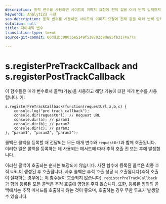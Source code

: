 ```yaml
---
description: 동적 변수를 사용하면 사이트의 이미지 요청에 전체 값을 여러 번씩 입력하지 않고도 한 변수에서 다른 변수로 값을 복사할 수 있습니다.
keywords: Analytics 구현
seo-description: 동적 변수를 사용하면 사이트의 이미지 요청에 전체 값을 여러 번씩 입력하지 않고도 한 변수에서 다른 변수로 값을 복사할 수 있습니다.
solution: null
title: 다이내믹 변수
translation-type: tm+mt
source-git-commit: 60dd1b300035e5149f53870239de85fb3174a77a

---
```



# s.registerPreTrackCallback and s.registerPostTrackCallback

이 함수들은 매개 변수로서 콜백(기능)을 사용하고 해당 기능에 대한 매개 변수를 사용합니다. 예:

```
s.registerPreTrackCallback(function(requestUrl,a,b,c) { 
    console.log("pre track callback"); 
    console.dir(requestUrl); // Request URL 
    console.dir(a); // param1 
    console.dir(b); // param2 
    console.dir(c); // param3 
}, "param1", "param2", "param3");
```

콜백은 콜백을 등록할 때 전달되는 모든 매개 변수와 `requestUrl`과 함께 호출됩니다. 이러한 일은 콜백을 등록하는 데 사용되는 메서드에 따라 추적 호출 전 또는 후에 발생합니다.

이러한 콜백이 호출되는 순서는 보장되지 않습니다. 사전 함수에 등록된 콜백은 최종 추적 URL이 생성된 후 호출됩니다. 사후 콜백은 추적 호출 성공 시 호출됩니다(추적 호출이 실패하는 경우에는 이 함수들이 호출되지 않습니다). `registerPreTrackCallback`과 함께 등록된 모든 콜백은 추적 호출에 영향을 주지 않습니다. 또한, 등록된 임의의 콜백에서는 추적 메서드를 호출하지 않는 것이 좋으며, 호출하는 경우 무한 루프가 발생할 수 있습니다.
